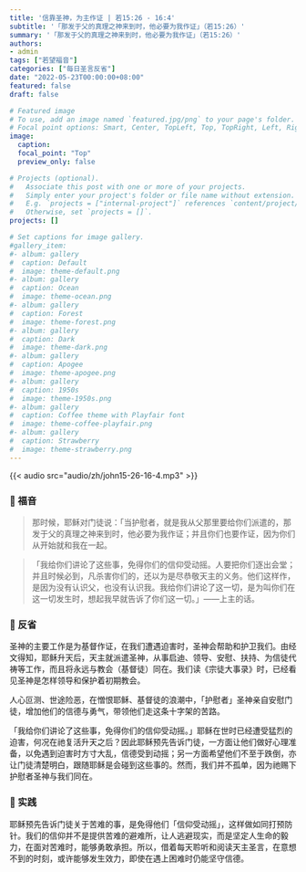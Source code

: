```yaml
---
title: '信靠圣神，为主作证 | 若15:26 - 16:4'
subtitle: '「那发于父的真理之神来到时，他必要为我作证」（若15:26）'
summary: '「那发于父的真理之神来到时，他必要为我作证」（若15:26）'
authors:
- admin
tags: ["若望福音"]
categories: ["每日圣言反省"]
date: "2022-05-23T00:00:00+08:00"
featured: false
draft: false

# Featured image
# To use, add an image named `featured.jpg/png` to your page's folder.
# Focal point options: Smart, Center, TopLeft, Top, TopRight, Left, Right, BottomLeft, Bottom, BottomRight
image:
  caption:
  focal_point: "Top"
  preview_only: false

# Projects (optional).
#   Associate this post with one or more of your projects.
#   Simply enter your project's folder or file name without extension.
#   E.g. `projects = ["internal-project"]` references `content/project/deep-learning/index.md`.
#   Otherwise, set `projects = []`.
projects: []

# Set captions for image gallery.
#gallery_item:
#- album: gallery
#  caption: Default
#  image: theme-default.png
#- album: gallery
#  caption: Ocean
#  image: theme-ocean.png
#- album: gallery
#  caption: Forest
#  image: theme-forest.png
#- album: gallery
#  caption: Dark
#  image: theme-dark.png
#- album: gallery
#  caption: Apogee
#  image: theme-apogee.png
#- album: gallery
#  caption: 1950s
#  image: theme-1950s.png
#- album: gallery
#  caption: Coffee theme with Playfair font
#  image: theme-coffee-playfair.png
#- album: gallery
#  caption: Strawberry
#  image: theme-strawberry.png
---
```


{{< audio src="audio/zh/john15-26-16-4.mp3" >}}

### :love_letter: 福音
> 那时候，耶稣对门徒说：「当护慰者，就是我从父那里要给你们派遣的，那发于父的真理之神来到时，他必要为我作证；并且你们也要作证，因为你们从开始就和我在一起。

> 「我给你们讲论了这些事，免得你们的信仰受动摇。人要把你们逐出会堂；并且时候必到，凡杀害你们的，还以为是尽恭敬天主的义务。他们这样作，是因为没有认识父，也没有认识我。我给你们讲论了这一切，是为叫你们在这一切发生时，想起我早就告诉了你们这一切。」——上主的话。

### :speech_balloon: 反省
圣神的主要工作是为基督作证，在我们遭遇迫害时，圣神会帮助和护卫我们。由经文得知，耶稣升天后，天主就派遣圣神，从事启迪、领导、安慰、扶持、为信徒代祷等工作，而且将永远与教会（基督徒）同在。我们读《宗徒大事录》时，已经看见圣神是怎样领导和保护着初期教会。

人心叵测、世途险恶，在憎恨耶稣、基督徒的浪潮中，「护慰者」圣神亲自安慰门徒，增加他们的信德与勇气，带领他们走这条十字架的苦路。

「我给你们讲论了这些事，免得你们的信仰受动摇。」耶稣在世时已经遭受猛烈的迫害，何况在祂复活升天之后？因此耶稣预先告诉门徒，一方面让他们做好心理准备，以免遇到迫害时方寸大乱，信德受到动摇；另一方面希望他们不至于跌倒，亦让门徒清楚明白，跟随耶稣是会碰到这些事的。然而，我们并不孤单，因为祂赐下护慰者圣神与我们同在。

### :runner: 实践
耶稣预先告诉门徒关于苦难的事，是免得他们「信仰受动摇」，这样做如同打预防针。我们的信仰并不是提供苦难的避难所，让人逃避现实，而是坚定人生命的毅力，在面对苦难时，能够勇敢承担。所以，借着每天聆听和阅读天主圣言，在意想不到的时刻，或许能够发生效力，即使在遇上困难时仍能坚守信德。
